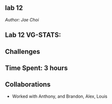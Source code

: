 ## lab 12

*Author: Jae Choi*

## Lab 12 VG-STATS:


## Challenges





## Time Spent: 3 hours



## Collaborations
- Worked with Anthony, and Brandon, Alex, Louis